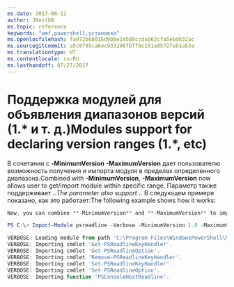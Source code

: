 ```yaml
---
ms.date: 2017-06-12
author: JKeithB
ms.topic: reference
keywords: "wmf,powershell,установка"
ms.openlocfilehash: fa972b68015d9b6e14508ccda562cfa5ebd632ac
ms.sourcegitcommit: a5c0795ca6ec9332967bff9c151a8572feb1a53a
ms.translationtype: HT
ms.contentlocale: ru-RU
ms.lasthandoff: 07/27/2017
---
```

# <a name="modules-support-for-declaring-version-ranges-1-etc"></a><span data-ttu-id="e3b11-102">Поддержка модулей для объявления диапазонов версий (1.* и т. д.)</span><span class="sxs-lookup"><span data-stu-id="e3b11-102">Modules support for declaring version ranges (1.*, etc)</span></span>
<span data-ttu-id="e3b11-103">В сочетании с **-MinimumVersion** **-MaximumVersion** дает пользователю возможность получения и импорта модуля в пределах определенного диапазона.</span><span class="sxs-lookup"><span data-stu-id="e3b11-103">Combined with **-MinimumVersion**, **-MaximumVersion** now allows user to get/import module within specific range.</span></span> <span data-ttu-id="e3b11-104">Параметр также поддерживает **.***.</span><span class="sxs-lookup"><span data-stu-id="e3b11-104">The parameter also support **.***.</span></span> <span data-ttu-id="e3b11-105">В следующем примере показано, как это работает:</span><span class="sxs-lookup"><span data-stu-id="e3b11-105">The following example shows how it works:</span></span>

```powershell
Now, you can combine **-MinimumVersion** and **-MaximumVersion** to import module within specific range:

PS C:\> Import-Module psreadline -Verbose -MinimumVersion 1.0 -MaximumVersion 1.2.*

VERBOSE: Loading module from path 'C:\Program Files\WindowsPowerShell\Modules\psreadline\1.1\psreadline.psd1'.
VERBOSE: Importing cmdlet 'Get-PSReadlineKeyHandler'.
VERBOSE: Importing cmdlet 'Get-PSReadlineOption'.
VERBOSE: Importing cmdlet 'Remove-PSReadlineKeyHandler'.
VERBOSE: Importing cmdlet 'Set-PSReadlineKeyHandler'.
VERBOSE: Importing cmdlet 'Set-PSReadlineOption'.
VERBOSE: Importing function 'PSConsoleHostReadline'.
```

